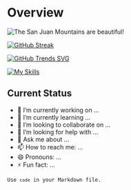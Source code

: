 # Overview

![The San Juan Mountains are beautiful!](/images/IMG_20220414_125554.jpg "San Juan Mountains")


[![GitHub Streak](https://github-readme-streak-stats.herokuapp.com?user=sanjidatanha09&theme=onedark)](https://git.io/streak-stats)



[![GitHub Trends SVG](https://api.githubtrends.io/user/svg/avgupta456/langs)](https://githubtrends.io)


[![My Skills](https://skillicons.dev/icons?i=js,html,css,java,jquery,mysql,react,nextjs,nodejs)](https://skillicons.dev)


## Current Status

- 🔭 I’m currently working on ...
- 🌱 I’m currently learning ...
- 👯 I’m looking to collaborate on ...
- 🤔 I’m looking for help with ...
- 💬 Ask me about ...
- 📫 How to reach me: ...
- 😄 Pronouns: ...
- ⚡ Fun fact: ...


<code>Use `code` in your Markdown file.</code>

